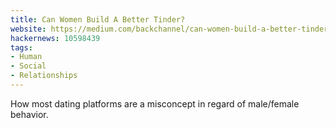 ```yaml
---
title: Can Women Build A Better Tinder?
website: https://medium.com/backchannel/can-women-build-a-better-tinder-f125b5c5250a
hackernews: 10598439
tags:
- Human
- Social
- Relationships
---
```


How most dating platforms are a misconcept in regard of male/female behavior.
